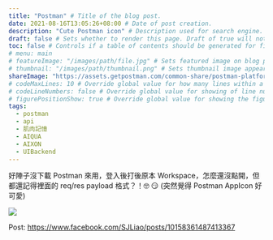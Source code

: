 ```yaml
---
title: "Postman" # Title of the blog post.
date: 2021-08-16T13:05:26+08:00 # Date of post creation.
description: "Cute Postman icon" # Description used for search engine.
draft: false # Sets whether to render this page. Draft of true will not be rendered.
toc: false # Controls if a table of contents should be generated for first-level links automatically.
# menu: main
# featureImage: "/images/path/file.jpg" # Sets featured image on blog post.
# thumbnail: "/images/path/thumbnail.png" # Sets thumbnail image appearing inside card on homepage.
shareImage: "https://assets.getpostman.com/common-share/postman-platform-for-api-development-social-card.jpg"
# codeMaxLines: 10 # Override global value for how many lines within a code block before auto-collapsing.
# codeLineNumbers: false # Override global value for showing of line numbers within code block.
# figurePositionShow: true # Override global value for showing the figure label.
tags:
  - postman
  - api
  - 肌肉記憶
  - AIQUA
  - AIXON
  - UIBackend
---
```


好陣子沒下載 Postman 來用，登入後打後原本 Workspace，怎麼還沒點開，但都還記得裡面的 req/res payload 格式？！🤓 😏
(突然覺得 Postman AppIcon 好可愛)

![](https://assets.getpostman.com/common-share/postman-platform-for-api-development-social-card.jpg)

Post: https://www.facebook.com/SJLiao/posts/10158361487413367